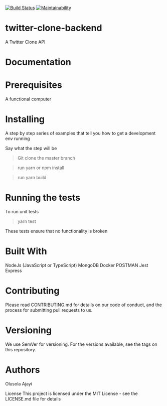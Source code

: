 [![Build Status](https://travis-ci.com/ebzeal/twitter-clone.svg?branch=master)](https://travis-ci.com/ebzeal/twitter-clone)
[![Maintainability](https://api.codeclimate.com/v1/badges/ec09a0009b56c4ba9f87/maintainability)](https://codeclimate.com/github/ebzeal/twitter-clone/maintainability)

# twitter-clone-backend

A Twitter Clone API

# Documentation


# Prerequisites

A functional computer

# Installing

A step by step series of examples that tell you how to get a development env running

Say what the step will be

> Git clone the master branch

> run yarn or npm install

> run yarn build

# Running the tests

To run unit tests

> yarn test

These tests ensure that no functionality is broken

# Built With

NodeJs (JavaScript or TypeScript)
MongoDB
Docker
POSTMAN
Jest
Express

# Contributing

Please read CONTRIBUTING.md for details on our code of conduct, and the process for submitting pull requests to us.

# Versioning

We use SemVer for versioning. For the versions available, see the tags on this repository.

# Authors

Olusola Ajayi

License
This project is licensed under the MIT License - see the LICENSE.md file for details
